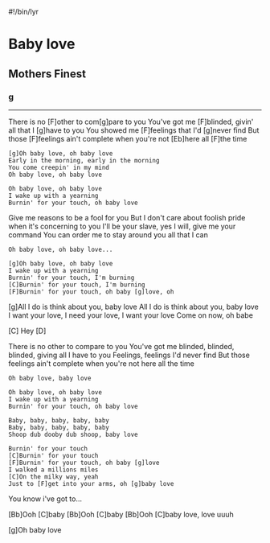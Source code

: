 #!/bin/lyr
# Baby love
## Mothers Finest
### g

---

There is no [F]other to com[g]pare to you
You've got me [F]blinded, givin' all that I [g]have to you
You showed me [F]feelings that I'd [g]never find
But those [F]feelings ain't complete when you're not [Eb]here all [F]the time

    [g]Oh baby love, oh baby love
    Early in the morning, early in the morning
    You come creepin' in my mind
    Oh baby love, oh baby love
    
    Oh baby love, oh baby love
    I wake up with a yearning
    Burnin' for your touch, oh baby love

Give me reasons to be a fool for you
But I don't care about foolish pride when it's concerning to you
I'll be your slave, yes I will, give me your command
You can order me to stay around you all that I can

    Oh baby love, oh baby love...

    [g]Oh baby love, oh baby love
    I wake up with a yearning
    Burnin' for your touch, I'm burning
    [C]Burnin' for your touch, I'm burning
    [F]Burnin' for your touch, oh baby [g]love, oh

[g]All I do is think about you, baby love
All I do is think about you, baby love
I want your love, I need your love, I want your love
Come on now, oh babe

[C]
Hey
[D]

There is no other to compare to you
You've got me blinded, blinded, blinded, giving all I have to you
Feelings, feelings I'd never find
But those feelings ain't complete when you're not here all the time

    Oh baby love, baby love

    Oh baby love, oh baby love
    I wake up with a yearning
    Burnin' for your touch, oh baby love

    Baby, baby, baby, baby, baby
    Baby, baby, baby, baby, baby
    Shoop dub dooby dub shoop, baby love

    Burnin' for your touch
    [C]Burnin' for your touch
    [F]Burnin' for your touch, oh baby [g]love
    I walked a millions miles
    [C]On the milky way, yeah
    Just to [F]get into your arms, oh [g]baby love
    
You know i've got to...


[Bb]Ooh [C]baby
[Bb]Ooh [C]baby
[Bb]Ooh [C]baby
love, love uuuh

[g]Oh baby love
